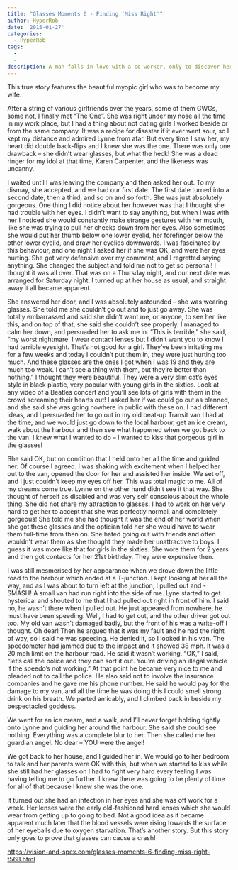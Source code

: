 ```yaml
---
title: "Glasses Moments 6 - Finding 'Miss Right'"
author: HyperRob
date: '2015-01-27'
categories:
  - HyperRob
tags:
  - 
  - 
description: A man falls in love with a co-worker, only to discover her secret struggle with glasses and poor eyesight.
---
```

This true story features the beautiful myopic girl who was to become my wife.

After a string of various girlfriends over the years, some of them GWGs, some not, I finally met “The One”. She was right under my nose all the time in my work place, but I had a thing about not dating girls I worked beside or from the same company. It was a recipe for disaster if it ever went sour, so I kept my distance and admired Lynne from afar. But every time I saw her, my heart did double back-flips and I knew she was the one. There was only one drawback – she didn’t wear glasses, but what the heck! She was a dead ringer for my idol at that time, Karen Carpenter, and the likeness was uncanny.

I waited until I was leaving the company and then asked her out. To my dismay, she accepted, and we had our first date. The first date turned into a second date, then a third, and so on and so forth. She was just absolutely gorgeous. One thing I did notice about her however was that I thought she had trouble with her eyes. I didn’t want to say anything, but when I was with her I noticed she would constantly make strange gestures with her mouth, like she was trying to pull her cheeks down from her eyes. Also sometimes she would put her thumb below one lower eyelid, her forefinger below the other lower eyelid, and draw her eyelids downwards. I was fascinated by this behaviour, and one night I asked her if she was OK, and were her eyes hurting. She got very defensive over my comment, and I regretted saying anything. She changed the subject and told me not to get so personal! I thought it was all over. That was on a Thursday night, and our next date was arranged for Saturday night. I turned up at her house as usual, and straight away it all became apparent.

She answered her door, and I was absolutely astounded – she was wearing glasses. She told me she couldn’t go out and to just go away. She was totally embarrassed and said she didn’t want me, or anyone, to see her like this, and on top of that, she said she couldn’t see properly. I managed to calm her down, and persuaded her to ask me in.
“This is terrible,” she said, “my worst nightmare. I wear contact lenses but I didn’t want you to know I had terrible eyesight. That’s not good for a girl. They’ve been irritating me for a few weeks and today I couldn’t put them in, they were just hurting too much. And these glasses are the ones I got when I was 19 and they are much too weak. I can’t see a thing with them, but they’re better than nothing.”
I thought they were beautiful. They were a very slim cat’s eyes style in black plastic, very popular with young girls in the sixties. Look at any video of a Beatles concert and you’ll see lots of girls with them in the crowd screaming their hearts out! I asked her if we could go out as planned, and she said she was going nowhere in public with these on. I had different ideas, and I persuaded her to go out in my old beat-up Transit van I had at the time, and we would just go down to the local harbour, get an ice cream, walk about the harbour and then see what happened when we got back to the van. I knew what I wanted to do – I wanted to kiss that gorgeous girl in the glasses!

She said OK, but on condition that I held onto her all the time and guided her. Of course I agreed. I was shaking with excitement when I helped her out to the van, opened the door for her and assisted her inside. We set off, and I just couldn’t keep my eyes off her. This was total magic to me. All of my dreams come true. Lynne on the other hand didn’t see it that way. She thought of herself as disabled and was very self conscious about the whole thing. She did not share my attraction to glasses. I had to work on her very hard to get her to accept that she was perfectly normal, and completely gorgeous! She told me she had thought it was the end of her world when she got these glasses and the optician told her she would have to wear them full-time from then on. She hated going out with friends and often wouldn't wear them as she thought they made her unattractive to boys. I guess it was more like that for girls in the sixties. She wore them for 2 years and then got contacts for her 21st birthday. They were expensive then.

I was still mesmerised by her appearance when we drove down the little road to the harbour which ended at a T-junction. I kept looking at her all the way, and as I was about to turn left at the junction, I pulled out and - SMASH! A small van had run right into the side of me. Lyne started to get hysterical and shouted to me that I had pulled out right in front of him. I said no, he wasn’t there when I pulled out. He just appeared from nowhere, he must have been speeding. Well, I had to get out, and the other driver got out too. My old van wasn’t damaged badly, but the front of his was a write-off I thought. Oh dear! Then he argued that it was my fault and he had the right of way, so I said he was speeding. He denied it, so I looked in his van. The speedometer had jammed due to the impact and it showed 38 mph. It was a 20 mph limit on the harbour road. He said it wasn’t working. “OK,” I said, “let’s call the police and they can sort it out. You’re driving an illegal vehicle if the speedo’s not working.” At that point he became very nice to me and pleaded not to call the police. He also said not to involve the insurance companies and he gave me his phone number. He said he would pay for the damage to my van, and all the time he was doing this I could smell strong drink on his breath. We parted amicably, and I climbed back in beside my bespectacled goddess.

We went for an ice cream, and a walk, and I’ll never forget holding tightly onto Lynne and guiding her around the harbour. She said she could see nothing. Everything was a complete blur to her. Then she called me her guardian angel. No dear – YOU were the angel!

We got back to her house, and I guided her in. We would go to her bedroom to talk and her parents were OK with this, but when we started to kiss while she still had her glasses on I had to fight very hard every feeling I was having telling me to go further. I knew there was going to be plenty of time for all of that because I knew she was the one.

It turned out she had an infection in her eyes and she was off work for a week. Her lenses were the early old-fashioned hard lenses which she would wear from getting up to going to bed. Not a good idea as it became apparent much later that the blood vessels were rising towards the surface of her eyeballs due to oxygen starvation. That’s another story. But this story only goes to prove that glasses can cause a crash!

https://vision-and-spex.com/glasses-moments-6-finding-miss-right-t568.html